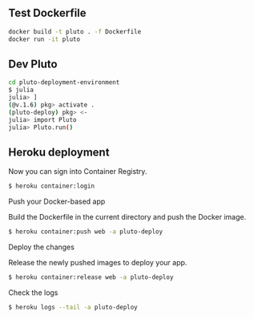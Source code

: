 ## Test Dockerfile

```sh
docker build -t pluto . -f Dockerfile
docker run -it pluto
```

## Dev Pluto

```sh
cd pluto-deployment-environment
$ julia
julia> ]
(@v.1.6) pkg> activate .
(pluto-deploy) pkg> <-
julia> import Pluto
julia> Pluto.run()
```

## Heroku deployment

Now you can sign into Container Registry.

```sh
$ heroku container:login
```

Push your Docker-based app

Build the Dockerfile in the current directory and push the Docker image.

```sh
$ heroku container:push web -a pluto-deploy
```

Deploy the changes

Release the newly pushed images to deploy your app.

```sh
$ heroku container:release web -a pluto-deploy
```

Check the logs

```sh
$ heroku logs --tail -a pluto-deploy
```